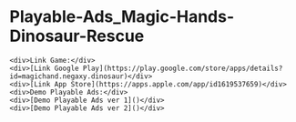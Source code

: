 # Playable-Ads_Magic-Hands-Dinosaur-Rescue

    <div>Link Game:</div>
    <div>[Link Google Play](https://play.google.com/store/apps/details?id=magichand.negaxy.dinosaur)</div>
    <div>[Link App Store](https://apps.apple.com/app/id1619537659)</div>
    <div>Demo Playable Ads:</div>
    <div>[Demo Playable Ads ver 1]()</div>
    <div>[Demo Playable Ads ver 2]()</div>
